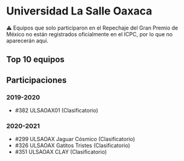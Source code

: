 # Universidad La Salle Oaxaca

:warning: Equipos que solo participaron en el Repechaje del Gran Premio de México no están registrados oficialmente en el ICPC, por lo que no aparecerán aquí.

## Top 10 equipos


## Participaciones

### 2019-2020

- #382 ULSAOAX01 (Clasificatorio)

### 2020-2021

- #299 ULSAOAX Jaguar Cósmico (Clasificatorio)
- #326 ULSAOAX Gatitos Tristes (Clasificatorio)
- #351 ULSAOAX CLAY (Clasificatorio)



